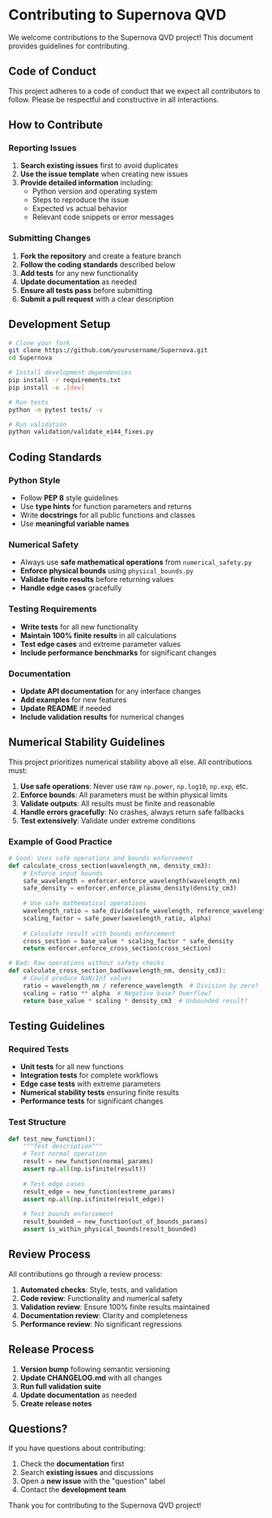 # Contributing to Supernova QVD

We welcome contributions to the Supernova QVD project! This document provides guidelines for contributing.

## Code of Conduct

This project adheres to a code of conduct that we expect all contributors to follow. Please be respectful and constructive in all interactions.

## How to Contribute

### Reporting Issues

1. **Search existing issues** first to avoid duplicates
2. **Use the issue template** when creating new issues
3. **Provide detailed information** including:
   - Python version and operating system
   - Steps to reproduce the issue
   - Expected vs actual behavior
   - Relevant code snippets or error messages

### Submitting Changes

1. **Fork the repository** and create a feature branch
2. **Follow the coding standards** described below
3. **Add tests** for any new functionality
4. **Update documentation** as needed
5. **Ensure all tests pass** before submitting
6. **Submit a pull request** with a clear description

## Development Setup

```bash
# Clone your fork
git clone https://github.com/yourusername/Supernova.git
cd Supernova

# Install development dependencies
pip install -r requirements.txt
pip install -e .[dev]

# Run tests
python -m pytest tests/ -v

# Run validation
python validation/validate_e144_fixes.py
```

## Coding Standards

### Python Style
- Follow **PEP 8** style guidelines
- Use **type hints** for function parameters and returns
- Write **docstrings** for all public functions and classes
- Use **meaningful variable names**

### Numerical Safety
- Always use **safe mathematical operations** from `numerical_safety.py`
- **Enforce physical bounds** using `physical_bounds.py`
- **Validate finite results** before returning values
- **Handle edge cases** gracefully

### Testing Requirements
- **Write tests** for all new functionality
- **Maintain 100% finite results** in all calculations
- **Test edge cases** and extreme parameter values
- **Include performance benchmarks** for significant changes

### Documentation
- **Update API documentation** for any interface changes
- **Add examples** for new features
- **Update README** if needed
- **Include validation results** for numerical changes

## Numerical Stability Guidelines

This project prioritizes numerical stability above all else. All contributions must:

1. **Use safe operations**: Never use raw `np.power`, `np.log10`, `np.exp`, etc.
2. **Enforce bounds**: All parameters must be within physical limits
3. **Validate outputs**: All results must be finite and reasonable
4. **Handle errors gracefully**: No crashes, always return safe fallbacks
5. **Test extensively**: Validate under extreme conditions

### Example of Good Practice

```python
# Good: Uses safe operations and bounds enforcement
def calculate_cross_section(wavelength_nm, density_cm3):
    # Enforce input bounds
    safe_wavelength = enforcer.enforce_wavelength(wavelength_nm)
    safe_density = enforcer.enforce_plasma_density(density_cm3)
    
    # Use safe mathematical operations
    wavelength_ratio = safe_divide(safe_wavelength, reference_wavelength)
    scaling_factor = safe_power(wavelength_ratio, alpha)
    
    # Calculate result with bounds enforcement
    cross_section = base_value * scaling_factor * safe_density
    return enforcer.enforce_cross_section(cross_section)

# Bad: Raw operations without safety checks
def calculate_cross_section_bad(wavelength_nm, density_cm3):
    # Could produce NaN/Inf values
    ratio = wavelength_nm / reference_wavelength  # Division by zero?
    scaling = ratio ** alpha  # Negative base? Overflow?
    return base_value * scaling * density_cm3  # Unbounded result?
```

## Testing Guidelines

### Required Tests
- **Unit tests** for all new functions
- **Integration tests** for complete workflows
- **Edge case tests** with extreme parameters
- **Numerical stability tests** ensuring finite results
- **Performance tests** for significant changes

### Test Structure
```python
def test_new_function():
    """Test description"""
    # Test normal operation
    result = new_function(normal_params)
    assert np.all(np.isfinite(result))
    
    # Test edge cases
    result_edge = new_function(extreme_params)
    assert np.all(np.isfinite(result_edge))
    
    # Test bounds enforcement
    result_bounded = new_function(out_of_bounds_params)
    assert is_within_physical_bounds(result_bounded)
```

## Review Process

All contributions go through a review process:

1. **Automated checks**: Style, tests, and validation
2. **Code review**: Functionality and numerical safety
3. **Validation review**: Ensure 100% finite results maintained
4. **Documentation review**: Clarity and completeness
5. **Performance review**: No significant regressions

## Release Process

1. **Version bump** following semantic versioning
2. **Update CHANGELOG.md** with all changes
3. **Run full validation suite**
4. **Update documentation** as needed
5. **Create release notes**

## Questions?

If you have questions about contributing:

1. Check the **documentation** first
2. Search **existing issues** and discussions
3. Open a **new issue** with the "question" label
4. Contact the **development team**

Thank you for contributing to the Supernova QVD project!